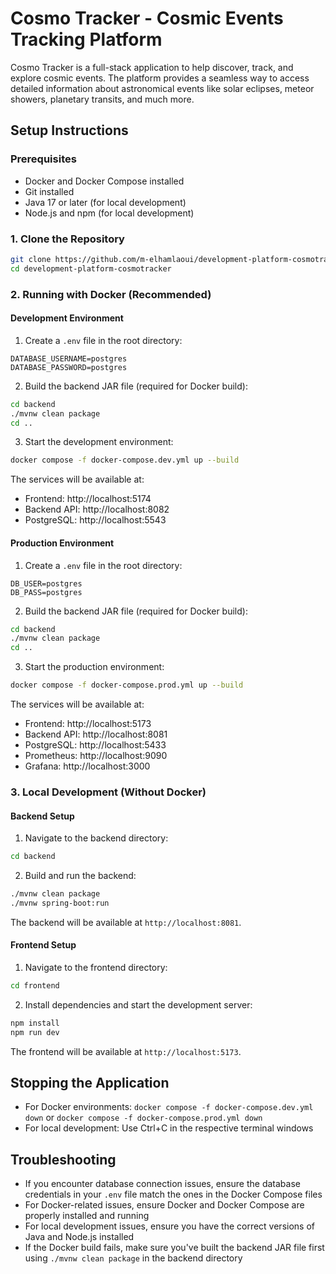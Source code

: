 # Cosmo Tracker - Cosmic Events Tracking Platform
Cosmo Tracker is a full-stack application to help discover, track, and explore cosmic events. The platform provides a seamless way to access detailed information about astronomical events like solar eclipses, meteor showers, planetary transits, and much more.

## Setup Instructions

### Prerequisites
- Docker and Docker Compose installed
- Git installed
- Java 17 or later (for local development)
- Node.js and npm (for local development)

### 1. Clone the Repository
```bash
git clone https://github.com/m-elhamlaoui/development-platform-cosmotracker.git
cd development-platform-cosmotracker
```

### 2. Running with Docker (Recommended)

#### Development Environment
1. Create a `.env` file in the root directory:
```env
DATABASE_USERNAME=postgres
DATABASE_PASSWORD=postgres
```

2. Build the backend JAR file (required for Docker build):
```bash
cd backend
./mvnw clean package
cd ..
```

3. Start the development environment:
```bash
docker compose -f docker-compose.dev.yml up --build
```

The services will be available at:
- Frontend: http://localhost:5174
- Backend API: http://localhost:8082
- PostgreSQL: http://localhost:5543

#### Production Environment
1. Create a `.env` file in the root directory:
```env
DB_USER=postgres
DB_PASS=postgres
```

2. Build the backend JAR file (required for Docker build):
```bash
cd backend
./mvnw clean package
cd ..
```

3. Start the production environment:
```bash
docker compose -f docker-compose.prod.yml up --build
```

The services will be available at:
- Frontend: http://localhost:5173
- Backend API: http://localhost:8081
- PostgreSQL: http://localhost:5433
- Prometheus: http://localhost:9090
- Grafana: http://localhost:3000

### 3. Local Development (Without Docker)

#### Backend Setup
1. Navigate to the backend directory:
```bash
cd backend
```

2. Build and run the backend:
```bash
./mvnw clean package
./mvnw spring-boot:run
```

The backend will be available at `http://localhost:8081`.

#### Frontend Setup
1. Navigate to the frontend directory:
```bash
cd frontend
```

2. Install dependencies and start the development server:
```bash
npm install
npm run dev
```

The frontend will be available at `http://localhost:5173`.

## Stopping the Application
- For Docker environments: `docker compose -f docker-compose.dev.yml down` or `docker compose -f docker-compose.prod.yml down`
- For local development: Use Ctrl+C in the respective terminal windows

## Troubleshooting
- If you encounter database connection issues, ensure the database credentials in your `.env` file match the ones in the Docker Compose files
- For Docker-related issues, ensure Docker and Docker Compose are properly installed and running
- For local development issues, ensure you have the correct versions of Java and Node.js installed
- If the Docker build fails, make sure you've built the backend JAR file first using `./mvnw clean package` in the backend directory
